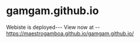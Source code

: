 # gamgam.github.io
Webiste is deployed---
View now at -- https://maestrogamboa.github.io/gamgam.github.io/
